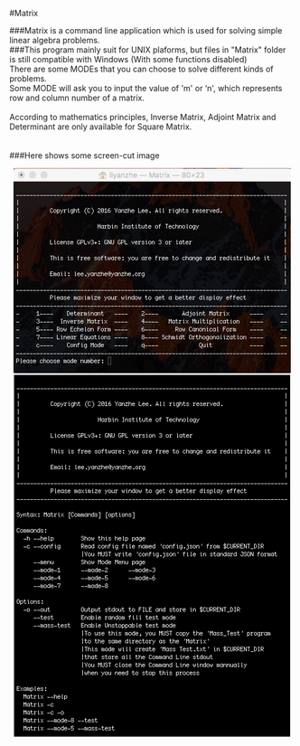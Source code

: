 #Matrix

###Matrix is a command line application which is used for solving simple linear algebra problems.<br>
###This program mainly suit for UNIX plaforms, but files in "Matrix" folder is still compatible with Windows (With some functions disabled)<br>
There are some MODEs that you can choose to solve different kinds of problems.<br>
Some MODE will ask you to input the value of 'm' or ‘n', which represents row and column number of a matrix.<br><br>
According to mathematics principles, Inverse Matrix, Adjoint Matrix and Determinant are only available for Square Matrix.<br><br><br>
###Here shows some screen-cut image<br>
<div align=center>
<img src="https://github.com/YanzheL/Matrix/blob/master/main_menu.png">
</div>
<div align=center>
<img src="https://github.com/YanzheL/Matrix/blob/master/help_page.png">
</div>

